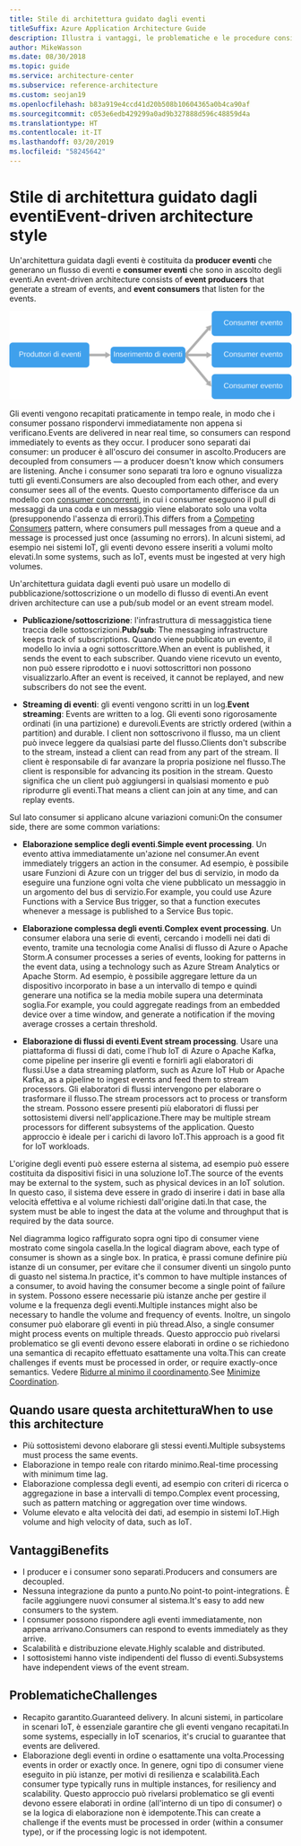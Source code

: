 ```yaml
---
title: Stile di architettura guidato dagli eventi
titleSuffix: Azure Application Architecture Guide
description: Illustra i vantaggi, le problematiche e le procedure consigliate per le architetture IoT e guidate dagli eventi in Azure.
author: MikeWasson
ms.date: 08/30/2018
ms.topic: guide
ms.service: architecture-center
ms.subservice: reference-architecture
ms.custom: seojan19
ms.openlocfilehash: b83a919e4ccd41d20b508b10604365a0b4ca90af
ms.sourcegitcommit: c053e6edb429299a0ad9b327888d596c48859d4a
ms.translationtype: HT
ms.contentlocale: it-IT
ms.lasthandoff: 03/20/2019
ms.locfileid: "58245642"
---
```

# <a name="event-driven-architecture-style"></a><span data-ttu-id="d04b7-103">Stile di architettura guidato dagli eventi</span><span class="sxs-lookup"><span data-stu-id="d04b7-103">Event-driven architecture style</span></span>

<span data-ttu-id="d04b7-104">Un'architettura guidata dagli eventi è costituita da **producer eventi** che generano un flusso di eventi e **consumer eventi** che sono in ascolto degli eventi.</span><span class="sxs-lookup"><span data-stu-id="d04b7-104">An event-driven architecture consists of **event producers** that generate a stream of events, and **event consumers** that listen for the events.</span></span>

![Diagramma dello stile di un'architettura guidata dagli eventi](./images/event-driven.svg)

<span data-ttu-id="d04b7-106">Gli eventi vengono recapitati praticamente in tempo reale, in modo che i consumer possano rispondervi immediatamente non appena si verificano.</span><span class="sxs-lookup"><span data-stu-id="d04b7-106">Events are delivered in near real time, so consumers can respond immediately to events as they occur.</span></span> <span data-ttu-id="d04b7-107">I producer sono separati dai consumer: un producer è all'oscuro dei consumer in ascolto.</span><span class="sxs-lookup"><span data-stu-id="d04b7-107">Producers are decoupled from consumers &mdash; a producer doesn't know which consumers are listening.</span></span> <span data-ttu-id="d04b7-108">Anche i consumer sono separati tra loro e ognuno visualizza tutti gli eventi.</span><span class="sxs-lookup"><span data-stu-id="d04b7-108">Consumers are also decoupled from each other, and every consumer sees all of the events.</span></span> <span data-ttu-id="d04b7-109">Questo comportamento differisce da un modello con [consumer concorrenti][competing-consumers], in cui i consumer eseguono il pull di messaggi da una coda e un messaggio viene elaborato solo una volta (presupponendo l'assenza di errori).</span><span class="sxs-lookup"><span data-stu-id="d04b7-109">This differs from a [Competing Consumers][competing-consumers] pattern, where consumers pull messages from a queue and a message is processed just once (assuming no errors).</span></span> <span data-ttu-id="d04b7-110">In alcuni sistemi, ad esempio nei sistemi IoT, gli eventi devono essere inseriti a volumi molto elevati.</span><span class="sxs-lookup"><span data-stu-id="d04b7-110">In some systems, such as IoT, events must be ingested at very high volumes.</span></span>

<span data-ttu-id="d04b7-111">Un'architettura guidata dagli eventi può usare un modello di pubblicazione/sottoscrizione o un modello di flusso di eventi.</span><span class="sxs-lookup"><span data-stu-id="d04b7-111">An event driven architecture can use a pub/sub model or an event stream model.</span></span>

- <span data-ttu-id="d04b7-112">**Publicazione/sottoscrizione**: l'infrastruttura di messaggistica tiene traccia delle sottoscrizioni.</span><span class="sxs-lookup"><span data-stu-id="d04b7-112">**Pub/sub**: The messaging infrastructure keeps track of subscriptions.</span></span> <span data-ttu-id="d04b7-113">Quando viene pubblicato un evento, il modello lo invia a ogni sottoscrittore.</span><span class="sxs-lookup"><span data-stu-id="d04b7-113">When an event is published, it sends the event to each subscriber.</span></span> <span data-ttu-id="d04b7-114">Quando viene ricevuto un evento, non può essere riprodotto e i nuovi sottoscrittori non possono visualizzarlo.</span><span class="sxs-lookup"><span data-stu-id="d04b7-114">After an event is received, it cannot be replayed, and new subscribers do not see the event.</span></span>

- <span data-ttu-id="d04b7-115">**Streaming di eventi**: gli eventi vengono scritti in un log.</span><span class="sxs-lookup"><span data-stu-id="d04b7-115">**Event streaming**: Events are written to a log.</span></span> <span data-ttu-id="d04b7-116">Gli eventi sono rigorosamente ordinati (in una partizione) e durevoli.</span><span class="sxs-lookup"><span data-stu-id="d04b7-116">Events are strictly ordered (within a partition) and durable.</span></span> <span data-ttu-id="d04b7-117">I client non sottoscrivono il flusso, ma un client può invece leggere da qualsiasi parte del flusso.</span><span class="sxs-lookup"><span data-stu-id="d04b7-117">Clients don't subscribe to the stream, instead a client can read from any part of the stream.</span></span> <span data-ttu-id="d04b7-118">Il client è responsabile di far avanzare la propria posizione nel flusso.</span><span class="sxs-lookup"><span data-stu-id="d04b7-118">The client is responsible for advancing its position in the stream.</span></span> <span data-ttu-id="d04b7-119">Questo significa che un client può aggiungersi in qualsiasi momento e può riprodurre gli eventi.</span><span class="sxs-lookup"><span data-stu-id="d04b7-119">That means a client can join at any time, and can replay events.</span></span>

<span data-ttu-id="d04b7-120">Sul lato consumer si applicano alcune variazioni comuni:</span><span class="sxs-lookup"><span data-stu-id="d04b7-120">On the consumer side, there are some common variations:</span></span>

- <span data-ttu-id="d04b7-121">**Elaborazione semplice degli eventi**.</span><span class="sxs-lookup"><span data-stu-id="d04b7-121">**Simple event processing**.</span></span> <span data-ttu-id="d04b7-122">Un evento attiva immediatamente un'azione nel consumer.</span><span class="sxs-lookup"><span data-stu-id="d04b7-122">An event immediately triggers an action in the consumer.</span></span> <span data-ttu-id="d04b7-123">Ad esempio, è possibile usare Funzioni di Azure con un trigger del bus di servizio, in modo da eseguire una funzione ogni volta che viene pubblicato un messaggio in un argomento del bus di servizio.</span><span class="sxs-lookup"><span data-stu-id="d04b7-123">For example, you could use Azure Functions with a Service Bus trigger, so that a function executes whenever a message is published to a Service Bus topic.</span></span>

- <span data-ttu-id="d04b7-124">**Elaborazione complessa degli eventi**.</span><span class="sxs-lookup"><span data-stu-id="d04b7-124">**Complex event processing**.</span></span> <span data-ttu-id="d04b7-125">Un consumer elabora una serie di eventi, cercando i modelli nei dati di evento, tramite una tecnologia come Analisi di flusso di Azure o Apache Storm.</span><span class="sxs-lookup"><span data-stu-id="d04b7-125">A consumer processes a series of events, looking for patterns in the event data, using a technology such as Azure Stream Analytics or Apache Storm.</span></span> <span data-ttu-id="d04b7-126">Ad esempio, è possibile aggregare letture da un dispositivo incorporato in base a un intervallo di tempo e quindi generare una notifica se la media mobile supera una determinata soglia.</span><span class="sxs-lookup"><span data-stu-id="d04b7-126">For example, you could aggregate readings from an embedded device over a time window, and generate a notification if the moving average crosses a certain threshold.</span></span>

- <span data-ttu-id="d04b7-127">**Elaborazione di flussi di eventi**.</span><span class="sxs-lookup"><span data-stu-id="d04b7-127">**Event stream processing**.</span></span> <span data-ttu-id="d04b7-128">Usare una piattaforma di flussi di dati, come l'hub IoT di Azure o Apache Kafka, come pipeline per inserire gli eventi e fornirli agli elaboratori di flussi.</span><span class="sxs-lookup"><span data-stu-id="d04b7-128">Use a data streaming platform, such as Azure IoT Hub or Apache Kafka, as a pipeline to ingest events and feed them to stream processors.</span></span> <span data-ttu-id="d04b7-129">Gli elaboratori di flussi intervengono per elaborare o trasformare il flusso.</span><span class="sxs-lookup"><span data-stu-id="d04b7-129">The stream processors act to process or transform the stream.</span></span> <span data-ttu-id="d04b7-130">Possono essere presenti più elaboratori di flussi per sottosistemi diversi nell'applicazione.</span><span class="sxs-lookup"><span data-stu-id="d04b7-130">There may be multiple stream processors for different subsystems of the application.</span></span> <span data-ttu-id="d04b7-131">Questo approccio è ideale per i carichi di lavoro IoT.</span><span class="sxs-lookup"><span data-stu-id="d04b7-131">This approach is a good fit for IoT workloads.</span></span>

<span data-ttu-id="d04b7-132">L'origine degli eventi può essere esterna al sistema, ad esempio può essere costituita da dispositivi fisici in una soluzione IoT.</span><span class="sxs-lookup"><span data-stu-id="d04b7-132">The source of the events may be external to the system, such as physical devices in an IoT solution.</span></span> <span data-ttu-id="d04b7-133">In questo caso, il sistema deve essere in grado di inserire i dati in base alla velocità effettiva e al volume richiesti dall'origine dati.</span><span class="sxs-lookup"><span data-stu-id="d04b7-133">In that case, the system must be able to ingest the data at the volume and throughput that is required by the data source.</span></span>

<span data-ttu-id="d04b7-134">Nel diagramma logico raffigurato sopra ogni tipo di consumer viene mostrato come singola casella.</span><span class="sxs-lookup"><span data-stu-id="d04b7-134">In the logical diagram above, each type of consumer is shown as a single box.</span></span> <span data-ttu-id="d04b7-135">In pratica, è prassi comune definire più istanze di un consumer, per evitare che il consumer diventi un singolo punto di guasto nel sistema.</span><span class="sxs-lookup"><span data-stu-id="d04b7-135">In practice, it's common to have multiple instances of a consumer, to avoid having the consumer become a single point of failure in system.</span></span> <span data-ttu-id="d04b7-136">Possono essere necessarie più istanze anche per gestire il volume e la frequenza degli eventi.</span><span class="sxs-lookup"><span data-stu-id="d04b7-136">Multiple instances might also be necessary to handle the volume and frequency of events.</span></span> <span data-ttu-id="d04b7-137">Inoltre, un singolo consumer può elaborare gli eventi in più thread.</span><span class="sxs-lookup"><span data-stu-id="d04b7-137">Also, a single consumer might process events on multiple threads.</span></span> <span data-ttu-id="d04b7-138">Questo approccio può rivelarsi problematico se gli eventi devono essere elaborati in ordine o se richiedono una semantica di recapito effettuato esattamente una volta.</span><span class="sxs-lookup"><span data-stu-id="d04b7-138">This can create challenges if events must be processed in order, or require exactly-once semantics.</span></span> <span data-ttu-id="d04b7-139">Vedere [Ridurre al minimo il coordinamento][minimize-coordination].</span><span class="sxs-lookup"><span data-stu-id="d04b7-139">See [Minimize Coordination][minimize-coordination].</span></span>

## <a name="when-to-use-this-architecture"></a><span data-ttu-id="d04b7-140">Quando usare questa architettura</span><span class="sxs-lookup"><span data-stu-id="d04b7-140">When to use this architecture</span></span>

- <span data-ttu-id="d04b7-141">Più sottosistemi devono elaborare gli stessi eventi.</span><span class="sxs-lookup"><span data-stu-id="d04b7-141">Multiple subsystems must process the same events.</span></span>
- <span data-ttu-id="d04b7-142">Elaborazione in tempo reale con ritardo minimo.</span><span class="sxs-lookup"><span data-stu-id="d04b7-142">Real-time processing with minimum time lag.</span></span>
- <span data-ttu-id="d04b7-143">Elaborazione complessa degli eventi, ad esempio con criteri di ricerca o aggregazione in base a intervalli di tempo.</span><span class="sxs-lookup"><span data-stu-id="d04b7-143">Complex event processing, such as pattern matching or aggregation over time windows.</span></span>
- <span data-ttu-id="d04b7-144">Volume elevato e alta velocità dei dati, ad esempio in sistemi IoT.</span><span class="sxs-lookup"><span data-stu-id="d04b7-144">High volume and high velocity of data, such as IoT.</span></span>

## <a name="benefits"></a><span data-ttu-id="d04b7-145">Vantaggi</span><span class="sxs-lookup"><span data-stu-id="d04b7-145">Benefits</span></span>

- <span data-ttu-id="d04b7-146">I producer e i consumer sono separati.</span><span class="sxs-lookup"><span data-stu-id="d04b7-146">Producers and consumers are decoupled.</span></span>
- <span data-ttu-id="d04b7-147">Nessuna integrazione da punto a punto.</span><span class="sxs-lookup"><span data-stu-id="d04b7-147">No point-to point-integrations.</span></span> <span data-ttu-id="d04b7-148">È facile aggiungere nuovi consumer al sistema.</span><span class="sxs-lookup"><span data-stu-id="d04b7-148">It's easy to add new consumers to the system.</span></span>
- <span data-ttu-id="d04b7-149">I consumer possono rispondere agli eventi immediatamente, non appena arrivano.</span><span class="sxs-lookup"><span data-stu-id="d04b7-149">Consumers can respond to events immediately as they arrive.</span></span>
- <span data-ttu-id="d04b7-150">Scalabilità e distribuzione elevate.</span><span class="sxs-lookup"><span data-stu-id="d04b7-150">Highly scalable and distributed.</span></span>
- <span data-ttu-id="d04b7-151">I sottosistemi hanno viste indipendenti del flusso di eventi.</span><span class="sxs-lookup"><span data-stu-id="d04b7-151">Subsystems have independent views of the event stream.</span></span>

## <a name="challenges"></a><span data-ttu-id="d04b7-152">Problematiche</span><span class="sxs-lookup"><span data-stu-id="d04b7-152">Challenges</span></span>

- <span data-ttu-id="d04b7-153">Recapito garantito.</span><span class="sxs-lookup"><span data-stu-id="d04b7-153">Guaranteed delivery.</span></span> <span data-ttu-id="d04b7-154">In alcuni sistemi, in particolare in scenari IoT, è essenziale garantire che gli eventi vengano recapitati.</span><span class="sxs-lookup"><span data-stu-id="d04b7-154">In some systems, especially in IoT scenarios, it's crucial to guarantee that events are delivered.</span></span>
- <span data-ttu-id="d04b7-155">Elaborazione degli eventi in ordine o esattamente una volta.</span><span class="sxs-lookup"><span data-stu-id="d04b7-155">Processing events in order or exactly once.</span></span> <span data-ttu-id="d04b7-156">In genere, ogni tipo di consumer viene eseguito in più istanze, per motivi di resilienza e scalabilità.</span><span class="sxs-lookup"><span data-stu-id="d04b7-156">Each consumer type typically runs in multiple instances, for resiliency and scalability.</span></span> <span data-ttu-id="d04b7-157">Questo approccio può rivelarsi problematico se gli eventi devono essere elaborati in ordine (all'interno di un tipo di consumer) o se la logica di elaborazione non è idempotente.</span><span class="sxs-lookup"><span data-stu-id="d04b7-157">This can create a challenge if the events must be processed in order (within a consumer type), or if the processing logic is not idempotent.</span></span>

 <!-- links -->

[competing-consumers]: ../../patterns/competing-consumers.md
[minimize-coordination]: ../design-principles/minimize-coordination.md
